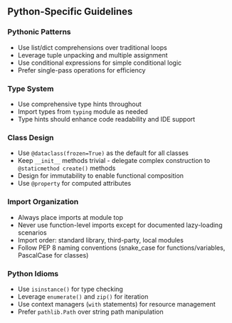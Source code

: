 ## Python-Specific Guidelines

### Pythonic Patterns

- Use list/dict comprehensions over traditional loops
- Leverage tuple unpacking and multiple assignment
- Use conditional expressions for simple conditional logic
- Prefer single-pass operations for efficiency

### Type System

- Use comprehensive type hints throughout
- Import types from `typing` module as needed
- Type hints should enhance code readability and IDE support

### Class Design

- Use `@dataclass(frozen=True)` as the default for all classes
- Keep `__init__` methods trivial - delegate complex construction to `@staticmethod create()` methods
- Design for immutability to enable functional composition
- Use `@property` for computed attributes

### Import Organization

- Always place imports at module top
- Never use function-level imports except for documented lazy-loading scenarios
- Import order: standard library, third-party, local modules
- Follow PEP 8 naming conventions (snake_case for functions/variables, PascalCase for classes)

### Python Idioms

- Use `isinstance()` for type checking
- Leverage `enumerate()` and `zip()` for iteration
- Use context managers (`with` statements) for resource management
- Prefer `pathlib.Path` over string path manipulation

